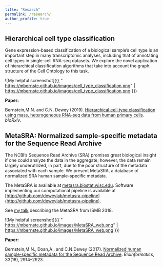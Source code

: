 ```yaml
---
title: "Resarch"
permalink: /research/
author_profile: true
---
```


## Hierarchical cell type classification 

Gene expression-based classification of a biological sample’s cell type is an important step in many transcriptomic analyses, including that of annotating cell types in single-cell RNA-seq datasets. We explore the novel application of hierarchical classification algorithms that take into account the graph structure of the Cell Ontology to this task. 

[logo]: https://mbernste.github.io/images/MetaSRA_overview.png "Logo Title Text 2"
![My helpful screenshot]({{ "  https://mbernste.github.io/images/cell_type_classification.png" |   https://mbernste.github.io/images/cell_type_classification.png }})

**Paper:**

Bernstein,M.N. and C.N. Dewey (2019). [Hierarchical cell type classification using mass, heterogeneous RNA-seq data from human primary cells](https://www.biorxiv.org/content/10.1101/634097v1). _bioRxiv_.

## MetaSRA: Normalized sample-specific metadata for the Sequence Read Archive

The NCBI’s Sequence Read Archive (SRA) promises great biological insight if one could analyze the data in the aggregate; 
however, the data remain largely underutilized, in part, due to the poor structure of the metadata associated with each sample. We present MetaSRA, a database of normalized SRA human sample-specific metadata.

The MetaSRA is available at [metasra.biostat.wisc.edu](metasra.biostat.wisc.edu). Software implementing our computational pipeline is available at [http://github.com/deweylab/metasra-pipeline](http://github.com/deweylab/metasra-pipeline).

See [my talk](https://www.youtube.com/watch?v=pVHMq9SdUtc) describing the MetaSRA from ISMB 2018.

[logo]: https://mbernste.github.io/images/MetaSRA_overview.png "Logo Title Text 2"
![My helpful screenshot]({{ " https://mbernste.github.io/images/MetaSRA_web.png" |  https://mbernste.github.io/images/MetaSRA_web.png }})

**Paper:**

Bernstein,M.N., Doan,A., and C.N.Dewey (2017). [Normalized human sample-specific metadata for the Sequence Read Archive](https://doi.org/10.1093/bioinformatics/btx334). _Bioinformatics_, 33(18), 2914–2923. 

